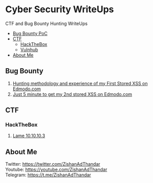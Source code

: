 # Cyber Security WriteUps
CTF and Bug Bounty Hunting WriteUps
- [Bug Bounty PoC](#bug-bounty)
- [CTF](#CTF)
  - [HackTheBox](#hackthebox)
  - [Vulnhub](#vulnhub)
- [About Me](#about-me)

## Bug Bounty
<ol>
  <li><a href="/bugbounty/1.md" target="_blank">Hunting methodology and experience of my First Stored XSS on Edmodo.com</a></li>
  <li><a href="/bugbounty/2.md" target="_blank">Just 5 minute to get my 2nd stored XSS on Edmodo.com</a></li>
</ol>

## CTF

### HackTheBox
<ol>
  <li><a href="./CTF/hackthebox.com/1.md" target="_blank">Lame 10.10.10.3</a></li>
</ol>

## About Me
Twitter: <a href="https://twitter.com/ZishanAdThandar">https://twitter.com/ZishanAdThandar</a><br>
Youtube: <a href="https://youtube.com/ZishanAdThandar">https://youtube.com/ZishanAdThandar</a><br>
Telegram: <a href="https://t.me/ZishanAdThandar">https://t.me/ZishanAdThandar</a>
